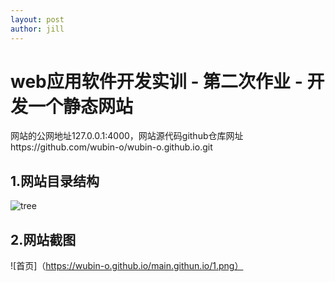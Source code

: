 ```yaml
---
layout: post
author: jill
---
```

# web应用软件开发实训 - 第二次作业 - 开发一个静态网站

网站的公网地址127.0.0.1:4000，网站源代码github仓库网址https://github.com/wubin-o/wubin-o.github.io.git

## 1.网站目录结构
![tree](https://wubin-o.github.io/main.githun.io/9.png)

## 2.网站截图
![首页]（https://wubin-o.github.io/main.githun.io/1.png）
